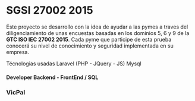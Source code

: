 # SGSI 27002 2015
Este proyecto se desarrollo con la idea de ayudar a las pymes a traves del diligenciamiento de unas encuestas basadas en los dominios 5, 6 y 9 de la <strong>GTC ISO IEC 27002 2015</strong>. 
Cada pyme que participe de esta prueba conocerá su nivel de conocimiento y seguridad implementada en su empresa.

Técnologias usadas
Laravel (PHP - JQuery - JS)
Mysql

<h4>Developer Backend - FrontEnd / SQL</h4></ br><h3><strong>VicPal</strong></h3>
